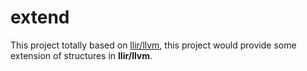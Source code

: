 # extend

This project totally based on [llir/llvm](https://github.com/llir/llvm), this project would provide some extension of structures in **llir/llvm**.
